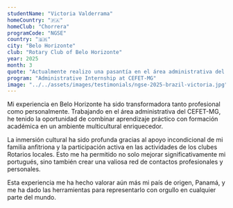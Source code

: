 ```yaml
---
studentName: "Victoria Valderrama"
homeCountry: "🇵🇦"
homeClub: "Chorrera"
programCode: "NGSE"
country: "🇧🇷"
city: "Belo Horizonte"
club: "Rotary Club of Belo Horizonte"
year: 2025
month: 3
quote: "Actualmente realizo una pasantía en el área administrativa del CEFET-MG, combinando tareas prácticas con seminarios académicos. Esta experiencia ha impulsado mi desarrollo profesional y académico en un entorno internacional, rodeada de docentes, investigadores y compañeros de diversas culturas. Gracias al apoyo de mi familia anfitriona y la participación en actividades culturales con clubes Rotarios, he fortalecido mis habilidades en portugués y ampliado mi red de contactos. Esta vivencia me ha permitido valorar aún más la riqueza cultural de Panamá y reafirmar mi compromiso de representarla con orgullo en el mundo."
program: "Administrative Internship at CEFET-MG"
image: "../../assets/images/testimonials/ngse-2025-brazil-victoria.jpg"
---
```


Mi experiencia en Belo Horizonte ha sido transformadora tanto profesional como personalmente. Trabajando en el área administrativa del CEFET-MG, he tenido la oportunidad de combinar aprendizaje práctico con formación académica en un ambiente multicultural enriquecedor.

La inmersión cultural ha sido profunda gracias al apoyo incondicional de mi familia anfitriona y la participación activa en las actividades de los clubes Rotarios locales. Esto me ha permitido no solo mejorar significativamente mi portugués, sino también crear una valiosa red de contactos profesionales y personales.

Esta experiencia me ha hecho valorar aún más mi país de origen, Panamá, y me ha dado las herramientas para representarlo con orgullo en cualquier parte del mundo.